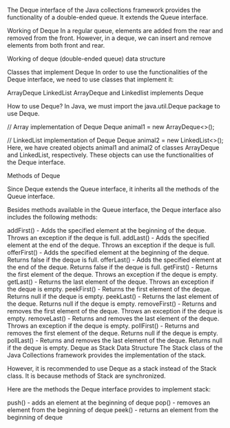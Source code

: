 The Deque interface of the Java collections framework provides the functionality of a double-ended queue. It extends the Queue interface.

Working of Deque
In a regular queue, elements are added from the rear and removed from the front. However, in a deque, we can insert and remove elements from both front and rear.

Working of deque (double-ended queue) data structure

Classes that implement Deque
In order to use the functionalities of the Deque interface, we need to use classes that implement it:

ArrayDeque
LinkedList
ArrayDeque and Linkedlist implements Deque

How to use Deque?
In Java, we must import the java.util.Deque package to use Deque.

// Array implementation of Deque
Deque<String> animal1 = new ArrayDeque<>();

// LinkedList implementation of Deque
Deque<String> animal2 = new LinkedList<>();
Here, we have created objects animal1 and animal2 of classes ArrayDeque and LinkedList, respectively. These objects can use the functionalities of the Deque interface.

Methods of Deque

Since Deque extends the Queue interface, it inherits all the methods of the Queue interface.

Besides methods available in the Queue interface, the Deque interface also includes the following methods:

addFirst() - Adds the specified element at the beginning of the deque. Throws an exception if the deque is full.
addLast() - Adds the specified element at the end of the deque. Throws an exception if the deque is full.
offerFirst() - Adds the specified element at the beginning of the deque. Returns false if the deque is full.
offerLast() - Adds the specified element at the end of the deque. Returns false if the deque is full.
getFirst() - Returns the first element of the deque. Throws an exception if the deque is empty.
getLast() - Returns the last element of the deque. Throws an exception if the deque is empty.
peekFirst() - Returns the first element of the deque. Returns null if the deque is empty.
peekLast() - Returns the last element of the deque. Returns null if the deque is empty.
removeFirst() - Returns and removes the first element of the deque. Throws an exception if the deque is empty.
removeLast() - Returns and removes the last element of the deque. Throws an exception if the deque is empty.
pollFirst() - Returns and removes the first element of the deque. Returns null if the deque is empty.
pollLast() - Returns and removes the last element of the deque. Returns null if the deque is empty.
Deque as Stack Data Structure
The Stack class of the Java Collections framework provides the implementation of the stack.

However, it is recommended to use Deque as a stack instead of the Stack class. It is because methods of Stack are synchronized.

Here are the methods the Deque interface provides to implement stack:

push() - adds an element at the beginning of deque
pop() - removes an element from the beginning of deque
peek() - returns an element from the beginning of deque
